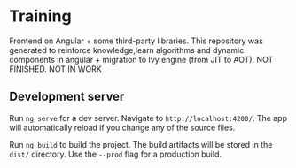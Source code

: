 # Training

Frontend on Angular + some third-party libraries. This repository was generated to reinforce knowledge,learn algorithms and dynamic components in angular + migration to Ivy engine (from JIT to AOT). NOT FINISHED. NOT IN WORK

## Development server

Run `ng serve` for a dev server. Navigate to `http://localhost:4200/`. The app will automatically reload if you change any of the source files.

Run `ng build` to build the project. The build artifacts will be stored in the `dist/` directory. Use the `--prod` flag for a production build.
